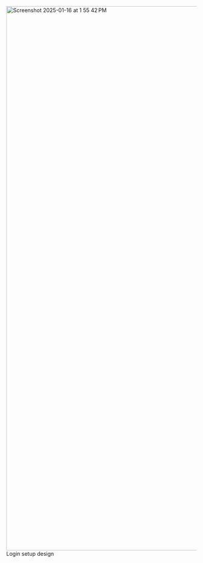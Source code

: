<img width="1440" alt="Screenshot 2025-01-16 at 1 55 42 PM" src="https://github.com/user-attachments/assets/dd016355-6a40-479e-bc33-03825175b827" />
Login setup design
